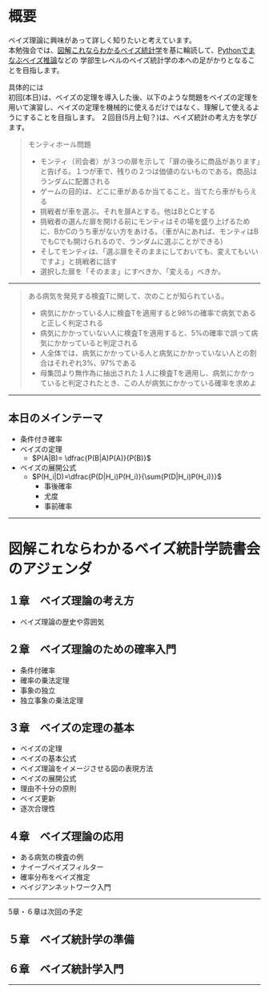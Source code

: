 # 概要
ベイズ理論に興味があって詳しく知りたいと考えています。  
本勉強会では、[図解これならわかるベイズ統計学](https://www.amazon.co.jp/%E5%8F%B2%E4%B8%8A%E6%9C%80%E5%BC%B7%E5%9B%B3%E8%A7%A3-%E3%81%93%E3%82%8C%E3%81%AA%E3%82%89%E3%82%8F%E3%81%8B%E3%82%8B%EF%BC%81%E3%83%99%E3%82%A4%E3%82%BA%E7%B5%B1%E8%A8%88%E5%AD%A6-%E6%B6%8C%E4%BA%95-%E8%89%AF%E5%B9%B8/dp/4816351817)を基に輪読して、[Pythonでまなぶベイズ推論](http://www.morikita.co.jp/books/book/3155)などの
学部生レベルのベイズ統計学の本への足がかりとなることを目指します。  

具体的には  
初回(本日)は、ベイズの定理を導入した後、以下のような問題をベイズの定理を用いて演習し、ベイズの定理を機械的に使えるだけではなく、理解して使えるようにすることを目指します。
２回目(5月上旬？)は、ベイズ統計の考え方を学びます。

>モンティホール問題  
>- モンティ（司会者）が３つの扉を示して「扉の後ろに商品があります」と告げる。１つが車で、残りの２つは価値のないものである。商品はランダムに配置される
>- ゲームの目的は、どこに車があるか当てること。当てたら車がもらえる
>- 挑戦者が車を選ぶ。それを扉Aとする。他はBとCとする
>- 挑戦者の選んだ扉を開ける前にモンティはその場を盛り上げるために、BかCのうち車がない方をあける。（車がAにあれば、モンティはBでもCでも開けられるので、ランダムに選ぶことができる）
>- そしてモンティは、「選ぶ扉をそのままにしておいても、変えてもいいですよ」と挑戦者に話す
>- 選択した扉を「そのまま」にすべきか、「変える」べきか。

***

>ある病気を発見する検査Tに関して、次のことが知られている。
>- 病気にかかっている人に検査Tを適用すると98%の確率で病気であると正しく判定される
>- 病気にかかっていない人に検査Tを適用すると、5%の確率で誤って病気にかかっていると判定される
>- 人全体では、病気にかかっている人と病気にかかっていない人との割合はそれぞれ3%、97%である
>- 母集団より無作為に抽出された１人に検査Tを適用し、病気にかかっていると判定されたとき、この人が病気にかかっている確率を求めよ

***

## 本日のメインテーマ

- 条件付き確率
- ベイズの定理  
    - $P(A|B)= \dfrac{P(B|A)P(A)}{P(B)}$
- ベイズの展開公式
    - $P(H_i|D)=\dfrac{P(D|H_i)P(H_i)}{\sum{P(D|H_i)P(H_i)}}$
        - 事後確率
        - 尤度
        - 事前確率

***

# 図解これならわかるベイズ統計学読書会のアジェンダ
## １章　ベイズ理論の考え方
- ベイズ理論の歴史や雰囲気

## ２章　ベイズ理論のための確率入門
- 条件付確率
- 確率の乗法定理
- 事象の独立
- 独立事象の乗法定理

## ３章　ベイズの定理の基本
- ベイズの定理
- ベイズの基本公式
- ベイズ理論をイメージさせる図の表現方法
- ベイズの展開公式
- 理由不十分の原則
- ベイズ更新
- 逐次合理性

## ４章　ベイズ理論の応用
- ある病気の検査の例
- ナイーブベイズフィルター
- 確率分布をベイズ推定
- ベイジアンネットワーク入門

***

5章・６章は次回の予定

## ５章　ベイズ統計学の準備
## ６章　ベイズ統計学入門

***
